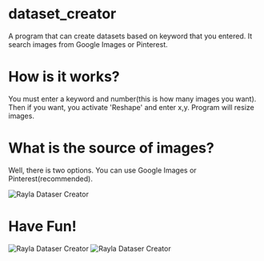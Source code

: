 # dataset_creator
A program that can create datasets based on keyword that you entered. It search images from Google Images or Pinterest.

# How is it works?

You must enter a keyword and number(this is how many images you want). Then if you want, you activate 'Reshape' and enter x,y.
Program will resize images. 

# What is the source of images?

Well, there is two options. You can use Google Images or Pinterest(recommended).

![Rayla Dataser Creator](https://i.hizliresim.com/0RBdQW.png)

# Have Fun!

![Rayla Dataser Creator](https://i.ibb.co/tJhh85q/Work-SS.png)
![Rayla Dataser Creator](https://i.hizliresim.com/ADkaj7.png)


